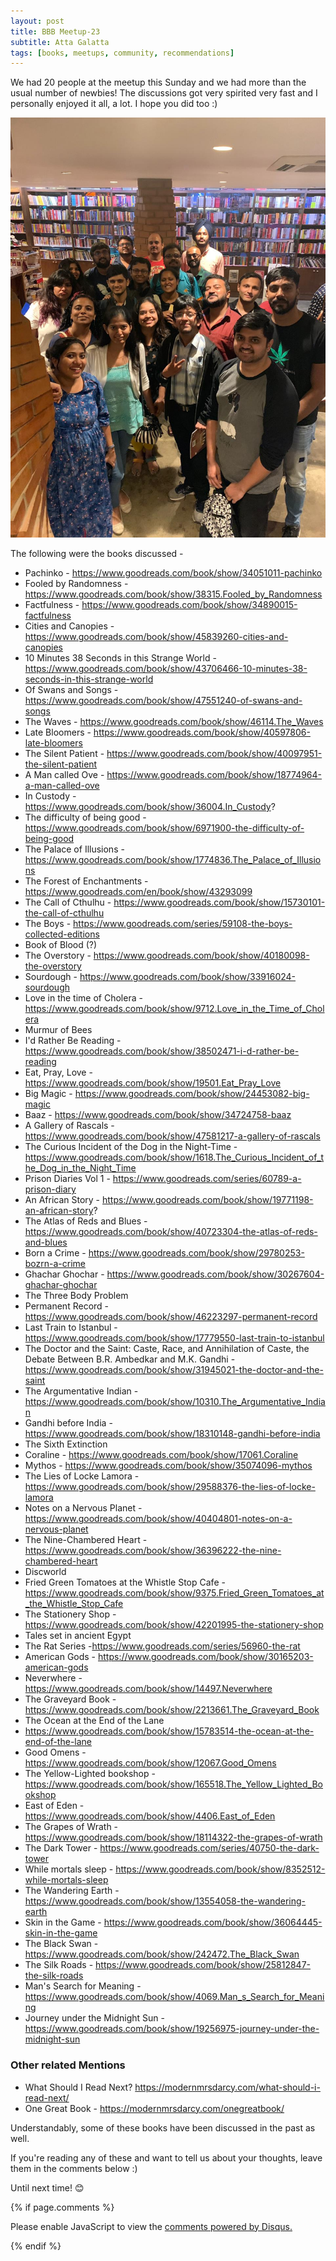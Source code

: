 ```yaml
---
layout: post
title: BBB Meetup-23
subtitle: Atta Galatta
tags: [books, meetups, community, recommendations]
---
```


We had 20 people at the meetup this Sunday and we had more than the usual number of newbies! The discussions got very spirited very fast and I personally enjoyed it all, a lot. I hope you did too :)

<p float="left">
  <img src="../img/BBB/BBB_23_09_22_2019.jpg"  /> 
</p>

The following were the books discussed -

- Pachinko - https://www.goodreads.com/book/show/34051011-pachinko
- Fooled by Randomness - https://www.goodreads.com/book/show/38315.Fooled_by_Randomness
- Factfulness - https://www.goodreads.com/book/show/34890015-factfulness
- Cities and Canopies - https://www.goodreads.com/book/show/45839260-cities-and-canopies
- 10 Minutes 38 Seconds in this Strange World - https://www.goodreads.com/book/show/43706466-10-minutes-38-seconds-in-this-strange-world
- Of Swans and Songs - https://www.goodreads.com/book/show/47551240-of-swans-and-songs
- The Waves - https://www.goodreads.com/book/show/46114.The_Waves
- Late Bloomers - https://www.goodreads.com/book/show/40597806-late-bloomers
- The Silent Patient - https://www.goodreads.com/book/show/40097951-the-silent-patient
- A Man called Ove - https://www.goodreads.com/book/show/18774964-a-man-called-ove
- In Custody - https://www.goodreads.com/book/show/36004.In_Custody?
- The difficulty of being good - https://www.goodreads.com/book/show/6971900-the-difficulty-of-being-good
- The Palace of Illusions - https://www.goodreads.com/book/show/1774836.The_Palace_of_Illusions
- The Forest of Enchantments - https://www.goodreads.com/en/book/show/43293099
- The Call of Cthulhu - https://www.goodreads.com/book/show/15730101-the-call-of-cthulhu
- The Boys - https://www.goodreads.com/series/59108-the-boys-collected-editions
- Book of Blood (?)
- The Overstory - https://www.goodreads.com/book/show/40180098-the-overstory
- Sourdough - https://www.goodreads.com/book/show/33916024-sourdough
- Love in the time of Cholera - https://www.goodreads.com/book/show/9712.Love_in_the_Time_of_Cholera
- Murmur of Bees
- I'd Rather Be Reading - https://www.goodreads.com/book/show/38502471-i-d-rather-be-reading
- Eat, Pray, Love - https://www.goodreads.com/book/show/19501.Eat_Pray_Love
- Big Magic - https://www.goodreads.com/book/show/24453082-big-magic
- Baaz - https://www.goodreads.com/book/show/34724758-baaz
- A Gallery of Rascals - https://www.goodreads.com/book/show/47581217-a-gallery-of-rascals
- The Curious Incident of the Dog in the Night-Time - https://www.goodreads.com/book/show/1618.The_Curious_Incident_of_the_Dog_in_the_Night_Time
- Prison Diaries Vol 1 - https://www.goodreads.com/series/60789-a-prison-diary
- An African Story - https://www.goodreads.com/book/show/19771198-an-african-story?
- The Atlas of Reds and Blues - https://www.goodreads.com/book/show/40723304-the-atlas-of-reds-and-blues
- Born a Crime - https://www.goodreads.com/book/show/29780253-bozrn-a-crime
- Ghachar Ghochar - https://www.goodreads.com/book/show/30267604-ghachar-ghochar
- The Three Body Problem
- Permanent Record - https://www.goodreads.com/book/show/46223297-permanent-record
- Last Train to Istanbul - https://www.goodreads.com/book/show/17779550-last-train-to-istanbul
- The Doctor and the Saint: Caste, Race, and Annihilation of Caste, the Debate Between B.R. Ambedkar and M.K. Gandhi - https://www.goodreads.com/book/show/31945021-the-doctor-and-the-saint
- The Argumentative Indian - https://www.goodreads.com/book/show/10310.The_Argumentative_Indian
- Gandhi before India - https://www.goodreads.com/book/show/18310148-gandhi-before-india
- The Sixth Extinction
- Coraline - https://www.goodreads.com/book/show/17061.Coraline
- Mythos - https://www.goodreads.com/book/show/35074096-mythos
- The Lies of Locke Lamora - https://www.goodreads.com/book/show/29588376-the-lies-of-locke-lamora
- Notes on a Nervous Planet - https://www.goodreads.com/book/show/40404801-notes-on-a-nervous-planet
- The Nine-Chambered Heart - https://www.goodreads.com/book/show/36396222-the-nine-chambered-heart
- Discworld
- Fried Green Tomatoes at the Whistle Stop Cafe - https://www.goodreads.com/book/show/9375.Fried_Green_Tomatoes_at_the_Whistle_Stop_Cafe
- The Stationery Shop - https://www.goodreads.com/book/show/42201995-the-stationery-shop
- Tales set in ancient Egypt
- The Rat Series -https://www.goodreads.com/series/56960-the-rat
- American Gods - https://www.goodreads.com/book/show/30165203-american-gods
- Neverwhere - https://www.goodreads.com/book/show/14497.Neverwhere
- The Graveyard Book - https://www.goodreads.com/book/show/2213661.The_Graveyard_Book
- The Ocean at the End of the Lane
 - https://www.goodreads.com/book/show/15783514-the-ocean-at-the-end-of-the-lane
- Good Omens - https://www.goodreads.com/book/show/12067.Good_Omens
- The Yellow-Lighted bookshop - https://www.goodreads.com/book/show/165518.The_Yellow_Lighted_Bookshop
- East of Eden - https://www.goodreads.com/book/show/4406.East_of_Eden
- The Grapes of Wrath - https://www.goodreads.com/book/show/18114322-the-grapes-of-wrath
- The Dark Tower - https://www.goodreads.com/series/40750-the-dark-tower
- While mortals sleep - https://www.goodreads.com/book/show/8352512-while-mortals-sleep
- The Wandering Earth - https://www.goodreads.com/book/show/13554058-the-wandering-earth
- Skin in the Game - https://www.goodreads.com/book/show/36064445-skin-in-the-game
- The Black Swan - https://www.goodreads.com/book/show/242472.The_Black_Swan
- The Silk Roads - https://www.goodreads.com/book/show/25812847-the-silk-roads
- Man's Search for Meaning - https://www.goodreads.com/book/show/4069.Man_s_Search_for_Meaning
- Journey under the Midnight Sun - https://www.goodreads.com/book/show/19256975-journey-under-the-midnight-sun


### Other related Mentions 
- What Should I Read Next? https://modernmrsdarcy.com/what-should-i-read-next/
- One Great Book - https://modernmrsdarcy.com/onegreatbook/ 

Understandably, some of these books have been discussed in the past as well.

If you're reading any of these and want to tell us about your thoughts, leave them in the comments below :)

Until next time! :blush:


{% if page.comments %}
<div id="disqus_thread"></div>
<script>

/**
*  RECOMMENDED CONFIGURATION VARIABLES: EDIT AND UNCOMMENT THE SECTION BELOW TO INSERT DYNAMIC VALUES FROM YOUR PLATFORM OR CMS.
*  LEARN WHY DEFINING THESE VARIABLES IS IMPORTANT: https://disqus.com/admin/universalcode/#configuration-variables*/
/*
var disqus_config = function () {
this.page.url = brokebibliophilesbangalore.github.io/2019-09-22-BBB-Meetup-23;
  // Replace PAGE_URL with your page's canonical URL variable
this.page.identifier = 2019-09-22-BBB-Meetup-23; 
// Replace PAGE_IDENTIFIER with your page's unique identifier variable
};
*/
(function() { // DON'T EDIT BELOW THIS LINE
var d = document, s = d.createElement('script');
s.src = 'https://brokebibliophilesbangalore.disqus.com/embed.js';
s.setAttribute('data-timestamp', +new Date());
(d.head || d.body).appendChild(s);
})();
</script>
<noscript>Please enable JavaScript to view the <a href="https://disqus.com/?ref_noscript">comments powered by Disqus.</a></noscript>
                            
{% endif %}